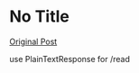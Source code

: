 # No Title

[Original Post](https://discourse.onlinedegree.iitm.ac.in/t/164277/508)

<p>use PlainTextResponse for /read</p>